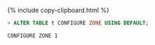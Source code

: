 {% include copy-clipboard.html %}
~~~ sql
> ALTER TABLE t CONFIGURE ZONE USING DEFAULT;
~~~

~~~
CONFIGURE ZONE 1
~~~
